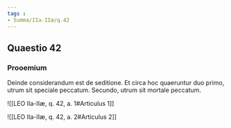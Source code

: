 ```yaml
---
tags : 
- Summa/IIa-IIæ/q.42
---
```


## Quaestio 42

### Prooemium

Deinde considerandum est de seditione. Et circa hoc quaeruntur duo primo, utrum sit speciale peccatum. Secundo, utrum sit mortale peccatum.

![[LEO IIa-IIæ, q. 42, a. 1#Articulus 1]]

![[LEO IIa-IIæ, q. 42, a. 2#Articulus 2]]

